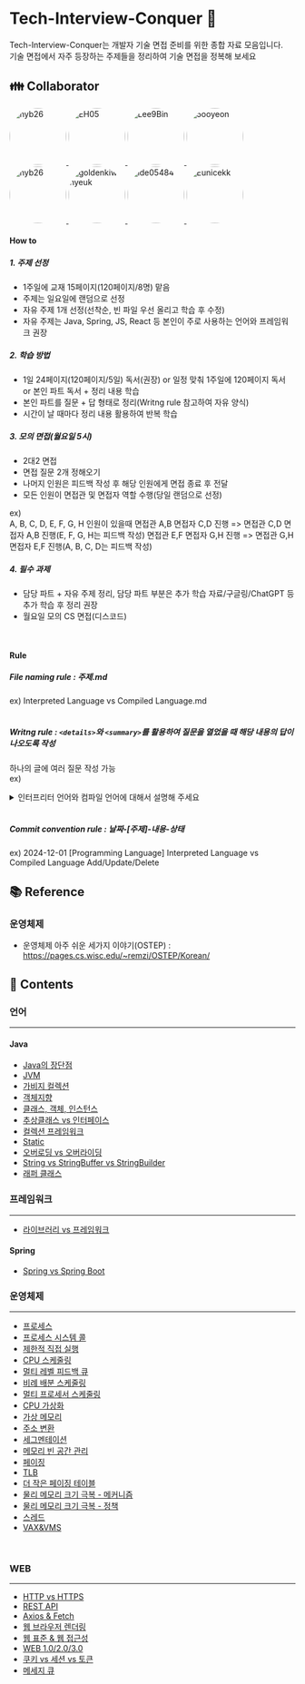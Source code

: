 # Tech-Interview-Conquer 🚀

Tech-Interview-Conquer는 개발자 기술 면접 준비를 위한 종합 자료 모음입니다. <br>
기술 면접에서 자주 등장하는 주제들을 정리하여 기술 면접을 정복해 보세요

## 👪 Collaborator

<p>
<a href="https://github.com/liarreez">
    <img src="https://github.com/liarreez.png" alt="hyb26" style="width: 100px; height: 100px; border-radius: 50%;">
  </a>
  <a href="https://github.com/EH05">
    <img src="https://github.com/EH05.png" alt="EH05" style="width: 100px; height: 100px; border-radius: 50%;">
  </a>
  <a href="https://github.com/Lee9Bin">
    <img src="https://github.com/Lee9Bin.png" alt="Lee9Bin" style="width: 100px; height: 100px; border-radius: 50%;">
  </a>
  <a href="https://github.com/5ooyeon">
    <img src="https://github.com/5ooyeon.png" alt="5ooyeon" style="width: 100px; height: 100px; border-radius: 50%;">
  </a>
    <a href="https://github.com/hyb26">
    <img src="https://github.com/hyb26.png" alt="hyb26" style="width: 100px; height: 100px; border-radius: 50%;">
  </a>
  <a href="https://github.com/goldenkiwi-hyeuk">
    <img src="https://github.com/goldenkiwi-hyeuk.png" alt="goldenkiwi-hyeuk" style="width: 100px; height: 100px; border-radius: 50%;">
  </a>
        <a href="https://github.com/ide05484">
    <img src="https://github.com/ide05484.png" alt="ide05484" style="width: 100px; height: 100px; border-radius: 50%;">
  </a>
        <a href="https://github.com/Eunicekk">
    <img src="https://github.com/Eunicekk.png" alt="Eunicekk" style="width: 100px; height: 100px; border-radius: 50%;">
  </a>
</p>

#### How to
##### 1. 주제 선정
   - 1주일에 교재 15페이지(120페이지/8명) 맡음
   - 주제는 일요일에 랜덤으로 선정
   - 자유 주제 1개 선정(선착순, 빈 파일 우선 올리고 학습 후 수정)
   - 자유 주제는 Java, Spring, JS, React 등 본인이 주로 사용하는 언어와 프레임워크 권장
##### 2. 학습 방법
   - 1일 24페이지(120페이지/5일) 독서(권장) or 일정 맞춰 1주일에 120페이지 독서 or 본인 파트 독서 + 정리 내용 학습
   - 본인 파트를 질문 + 답 형태로 정리(Writng rule 참고하여 자유 양식)
   - 시간이 날 때마다 정리 내용 활용하여 반복 학습
##### 3. 모의 면접(월요일 5시)
   - 2대2 면접
   - 면접 질문 2개 정해오기
   - 나머지 인원은 피드백 작성 후 해당 인원에게 면접 종료 후 전달
   - 모든 인원이 면접관 및 면접자 역할 수행(당일 랜덤으로 선정)

 ex)     
 A, B, C, D, E, F, G, H 인원이 있을때
 면접관 A,B 면접자 C,D 진행 => 면접관 C,D 면접자 A,B 진행(E, F, G, H는 피드백 작성)
 면접관 E,F 면접자 G,H 진행 => 면접관 G,H 면접자 E,F 진행(A, B, C, D는 피드백 작성)
##### 4. 필수 과제
   - 담당 파트 + 자유 주제 정리, 담당 파트 부분은 추가 학습 자료/구글링/ChatGPT 등 추가 학습 후 정리 권장
   - 월요일 모의 CS 면접(디스코드)
<br>

#### Rule    

##### File naming rule : 주제.md    
ex) Interpreted Language vs Compiled Language.md    
<br>
##### Writng rule : `<details>`와 `<summary>`를 활용하여 질문을 열었을 때 해당 내용의 답이 나오도록 작성    
하나의 글에 여러 질문 작성 가능    
ex)
<details>
  <summary>인터프리터 언어와 컴파일 언어에 대해서 설명해 주세요</summary>

<br>

  **인터프리터 언어 (Interpreted Language)**  
   프로그램 실행 중에 소스 코드를 한 줄씩 읽고 즉시 실행하는 방식의 언어

   - 장점 : 즉시 실행 가능, 디버깅 쉬움
   - 단점 : 런타임 속도 느림, 실행할 때마다 인터프리터 필요
   - 종류 : Python, JS, Ruby, PHP

  **컴파일 언어 (Compiled Language)**    
소스 코드를 기계어로 변환(컴파일)하여 실행 파일을 만든 후 컴퓨터가 실행하는 방식의 언어

  - 장점 : 런타임 성능이 좋음, 소스 코드 보호(실행 파일만 배포)
  - 단점 : 디버깅 어려움, 개발 속도 느림, 플랫폼마다 적절한 컴파일 필요(플랫폼 의존성)
  - 종류 : C, C++, Rust, Go

인터프리터 언어는 통역사에게 그때 그때 물어보는 것으로 컴파일 언어는 변역된 책을 보는 것으로 비유할 수 있습니다.

 **혼합형 언어(Intermediate Approach)**    
   컴파일과 인터프리터 방식을 결합한 방식의 언어    
   대표적으로 Java가 있으며 소스 코드를 바이트 코드로 변환할 때는 컴파일 방식을 바이트 코드를 JVM에서 실행될 때는 인터프리터 방식을 사용
</details>
<br>

##### Commit convention rule : 날짜-[주제]-내용-상태   

ex) 2024-12-01 [Programming Language] Interpreted Language vs Compiled Language Add/Update/Delete

## 📚 Reference

### 운영체제    
- 운영체제 아주 쉬운 세가지 이야기(OSTEP) : https://pages.cs.wisc.edu/~remzi/OSTEP/Korean/

## 🔖 Contents

### 언어

---

#### Java
- [Java의 장단점](https://github.com/liarreez/Tech-Interview-Conquer/blob/main/Language/Java/Java.md)
- [JVM](https://github.com/liarreez/Tech-Interview-Conquer/blob/main/Language/Java/%EC%9E%90%EB%B0%94%20%EC%8B%A4%ED%96%89%20%EA%B3%BC%EC%A0%95%20%EB%B0%8F%20JVM.md)
- [가비지 컬렉션](https://github.com/liarreez/Tech-Interview-Conquer/blob/main/Language/Java/Garbage%20Collection.md)
- [객체지향](https://github.com/liarreez/Tech-Interview-Conquer/blob/main/Language/Java/%EA%B0%9D%EC%B2%B4%EC%A7%80%ED%96%A5.md)
- [클래스, 객체, 인스턴스](https://github.com/liarreez/Tech-Interview-Conquer/blob/main/Language/Java/%ED%81%B4%EB%9E%98%EC%8A%A4%2C%20%EA%B0%9D%EC%B2%B4%2C%20%EC%9D%B8%EC%8A%A4%ED%84%B4%EC%8A%A4.md)
- [추상클래스 vs 인터페이스](https://github.com/liarreez/Tech-Interview-Conquer/blob/main/Language/Java/%EC%B6%94%EC%83%81%ED%81%B4%EB%9E%98%EC%8A%A4%20vs%20%EC%9D%B8%ED%84%B0%ED%8E%98%EC%9D%B4%EC%8A%A4.md)
- [컬렉션 프레임워크](https://github.com/liarreez/Tech-Interview-Conquer/blob/main/Language/Java/Collection%20Framework.md)
- [Static](https://github.com/liarreez/Tech-Interview-Conquer/blob/main/Language/Java/Static.md)
- [오버로딩 vs 오버라이딩](https://github.com/liarreez/Tech-Interview-Conquer/blob/main/Language/Java/Overloading%20vs%20Overriding.md)
- [String vs StringBuffer vs StringBuilder](https://github.com/liarreez/Tech-Interview-Conquer/blob/main/Language/Java/String%20vs%20StringBuffer%20vs%20StringBuilder.md)
- [래퍼 클래스](https://github.com/liarreez/Tech-Interview-Conquer/blob/main/Language/Java/Wrapper%20Class.md)

### 프레임워크

---

- [라이브러리 vs 프레임워크](https://github.com/liarreez/Tech-Interview-Conquer/blob/main/Framework/Library%20vs%20Framework.md)

#### Spring
- [Spring vs Spring Boot](https://github.com/liarreez/Tech-Interview-Conquer/blob/main/Framework/Spring/Spring%20vs%20Spring%20Boot.md)

### 운영체제

---

- [프로세스](https://github.com/liarreez/Tech-Interview-Conquer/blob/main/Operating%20System/Process.md)
- [프로세스 시스템 콜](https://github.com/liarreez/Tech-Interview-Conquer/blob/main/Operating%20System/CPU%20API.md)
- [제한적 직접 실행](https://github.com/liarreez/Tech-Interview-Conquer/blob/main/Operating%20System/Limited%20Direct%20Execution.md)
- [CPU 스케줄링](https://github.com/liarreez/Tech-Interview-Conquer/blob/main/Operating%20System/Scheduling.md)
- [멀티 레벨 피드백 큐](https://github.com/liarreez/Tech-Interview-Conquer/blob/main/Operating%20System/MLFQ.md)
- [비례 배분 스케줄링](https://github.com/liarreez/Tech-Interview-Conquer/blob/main/Operating%20System/%EB%B9%84%EB%A1%80%20%EB%B0%B0%EB%B6%84.md)
- [멀티 프로세서 스케줄링](https://github.com/liarreez/Tech-Interview-Conquer/blob/main/Operating%20System/Multiprocessor%20Scheduling.md)
- [CPU 가상화](https://github.com/liarreez/Tech-Interview-Conquer/blob/main/Operating%20System/CPU%20Virtualization.md)
- [가상 메모리](https://github.com/liarreez/Tech-Interview-Conquer/blob/main/Operating%20System/Virtual%20Memory.md)
- [주소 변환](https://github.com/liarreez/Tech-Interview-Conquer/blob/main/Operating%20System/Address%20Traslation.md)
- [세그멘테이션](https://github.com/liarreez/Tech-Interview-Conquer/blob/main/Operating%20System/Segmentation.md)
- [메모리 빈 공간 관리](https://github.com/liarreez/Tech-Interview-Conquer/blob/main/Operating%20System/%EB%B9%88%20%EA%B3%B5%EA%B0%84%20%EA%B4%80%EB%A6%AC.md)
- [페이징](https://github.com/liarreez/Tech-Interview-Conquer/blob/main/Operating%20System/Paging.md)
- [TLB](https://github.com/liarreez/Tech-Interview-Conquer/blob/main/Operating%20System/vm-tlbs.md)
- [더 작은 페이징 테이블](https://github.com/liarreez/Tech-Interview-Conquer/blob/main/Operating%20System/VM%20Smalltables.md)
- [물리 메모리 크기 극복 - 메커니즘](https://github.com/liarreez/Tech-Interview-Conquer/blob/main/Operating%20System/%EB%AC%BC%EB%A6%AC%20%EB%A9%94%EB%AA%A8%EB%A6%AC%20%ED%81%AC%EA%B8%B0%EC%9D%98%20%EA%B7%B9%EB%B3%B5%3A%20%EB%A9%94%EC%BB%A4%EB%8B%88%EC%A6%98.md)
- [물리 메모리 크기 극복 - 정책](https://github.com/liarreez/Tech-Interview-Conquer/blob/main/Operating%20System/%EB%AC%BC%EB%A6%AC%20%EB%A9%94%EB%AA%A8%EB%A6%AC%20%ED%81%AC%EA%B8%B0%EC%9D%98%20%EA%B7%B9%EB%B3%B5%3A%20%EC%A0%95%EC%B1%85.md)
- [스레드](https://github.com/liarreez/Tech-Interview-Conquer/blob/main/Operating%20System/Threads.md)
- [VAX&VMS](https://github.com/liarreez/Tech-Interview-Conquer/blob/main/Operating%20System/VAX%26VMS%20Virtual%20Memory%20System.md)

<br>

### WEB

---

- [HTTP vs HTTPS](https://github.com/liarreez/Tech-Interview-Conquer/blob/main/Web/HTTP%20vs%20HTTPS.md)
- [REST API](https://github.com/liarreez/Tech-Interview-Conquer/blob/main/Web/REST%20API.md)
- [Axios & Fetch](https://github.com/liarreez/Tech-Interview-Conquer/blob/main/Web/Axios%20vs%20Fetch.md)
- [웹 브라우저 렌더링](https://github.com/liarreez/Tech-Interview-Conquer/blob/main/Web/%EC%9B%B9%20%EB%B8%8C%EB%9D%BC%EC%9A%B0%EC%A0%80%20%EB%A0%8C%EB%8D%94%EB%A7%81%20%EA%B3%BC%EC%A0%95.md)
- [웹 표준 & 웹 접근성](https://github.com/liarreez/Tech-Interview-Conquer/blob/main/Web/Web%20Standard%20%26%20Web%20Accessibility.md)
- [WEB 1.0/2.0/3.0](https://github.com/liarreez/Tech-Interview-Conquer/blob/main/Web/Web1.0%20vs%20Web2.0%20vs%20Web3.0.md)
- [쿠키 vs 세션 vs 토큰](https://github.com/liarreez/Tech-Interview-Conquer/blob/main/Web/Cookie%20vs%20Session%20vs%20Token)
- [메세지 큐](https://github.com/liarreez/Tech-Interview-Conquer/blob/main/Web/Message%20Queue.md)

